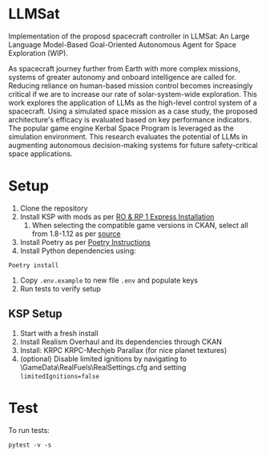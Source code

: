 # LLMSat
Implementation of the proposd spacecraft controller in LLMSat: An Large Language Model-Based Goal-Oriented Autonomous Agent for Space Exploration (WIP).

As spacecraft journey further from Earth with more complex missions, systems of greater autonomy and onboard intelligence are called for. Reducing reliance on human-based mission control becomes increasingly critical if we are to increase our rate of solar-system-wide exploration. This work explores the application of LLMs as the high-level control system of a spacecraft. Using a simulated space mission as a case study, the proposed architecture's efficacy is evaluated based on key performance indicators. The popular game engine Kerbal Space Program is leveraged as the simulation environment. This research evaluates the potential of LLMs in augmenting autonomous decision-making systems for future safety-critical space applications.

# Setup
1. Clone the repository
1. Install KSP with mods as per [RO & RP 1 Express Installation](https://github.com/KSP-RO/RP-1/wiki/RO-&-RP-1-Express-Installation-for-1.12.3)
    1. When selecting the compatible game versions in CKAN, select all from 1.8-1.12 as per [source](https://www.reddit.com/r/RealSolarSystem/comments/welsw2/comment/k5bnp2w/?utm_source=share&utm_medium=web2x&context=3)
1. Install Poetry as per [Poetry Instructions](https://python-poetry.org/docs/)
1. Install Python dependencies using:
```
Poetry install
```
1. Copy `.env.example` to new file `.env` and populate keys
1. Run tests to verify setup


## KSP Setup
1. Start with a fresh install
1. Install Realism Overhaul and its dependencies through CKAN
1. Install:
    KRPC
    KRPC-Mechjeb
    Parallax (for nice planet textures)
1. (optional) Disable limited ignitions by navigating to <KSP folder>\GameData\RealFuels\RealSettings.cfg and setting `limitedIgnitions=false`

# Test
To run tests:
```
pytest -v -s
```